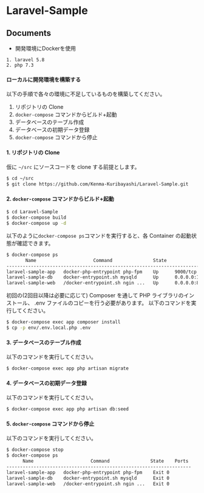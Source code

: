 # Laravel-Sample

## Documents

- 開発環境にDockerを使用

```
1. laravel 5.8
2. php 7.3
```

#### ローカルに開発環境を構築する

以下の手順で各々の環境に不足しているものを構築してください。

1. リポジトリの Clone
2. `docker-compose` コマンドからビルド+起動
3. データベースのテーブル作成
4. データベースの初期データ登録
5. `docker-compose` コマンドから停止

#### 1. リポジトリの Clone

仮に `~/src` にソースコードを clone する前提とします。

```bash
$ cd ~/src
$ git clone https://github.com/Kenma-Kuribayashi/Laravel-Sample.git
```


#### 2. `docker-compose` コマンドからビルド+起動

```bash
$ cd Laravel-Sample
$ docker-compose build
$ docker-compose up -d
```

以下のように`docker-compose ps`コマンドを実行すると、各 Container の起動状態が確認できます。

```bash
$ docker-compose ps
       Name                     Command               State            Ports         
-------------------------------------------------------------------------------------
laravel-sample-app   docker-php-entrypoint php-fpm    Up      9000/tcp               
laravel-sample-db    docker-entrypoint.sh mysqld      Up      0.0.0.0:13306->3306/tcp
laravel-sample-web   /docker-entrypoint.sh ngin ...   Up      0.0.0.0:80->80/tcp     
```

初回の(2回目以降は必要に応じて) Composer を通して PHP ライブラリのインストール、 .env ファイルのコピーを行う必要があります。
以下のコマンドを実行してください。

 ```bash
$ docker-compose exec app composer install
$ cp -p env/.env.local.php .env
```

#### 3. データベースのテーブル作成

以下のコマンドを実行してください。

 ```bash
$ docker-compose exec app php artisan migrate
```

#### 4. データベースの初期データ登録

以下のコマンドを実行してください。

 ```bash
$ docker-compose exec app php artisan db:seed
```

#### 5. `docker-compose` コマンドから停止

以下のコマンドを実行してください。

 ```bash
$ docker-compose stop
$ docker-compose ps
       Name                     Command               State    Ports
--------------------------------------------------------------------
laravel-sample-app   docker-php-entrypoint php-fpm    Exit 0        
laravel-sample-db    docker-entrypoint.sh mysqld      Exit 0        
laravel-sample-web   /docker-entrypoint.sh ngin ...   Exit 0 
```